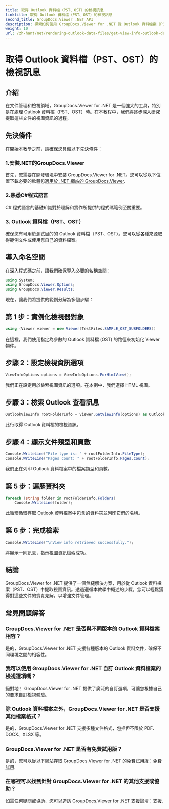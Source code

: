 ```yaml
---
title: 取得 Outlook 資料檔（PST、OST）的檢視訊息
linktitle: 取得 Outlook 資料檔（PST、OST）的檢視訊息
second_title: GroupDocs.Viewer .NET API
description: 探索如何使用 GroupDocs.Viewer for .NET 從 Outlook 資料檔案（PST、OST）中提取視圖資訊。輕鬆增強您的文件管理能力。
weight: 10
url: /zh-hant/net/rendering-outlook-data-files/get-view-info-outlook-data-file/
---
```


# 取得 Outlook 資料檔（PST、OST）的檢視訊息

## 介紹
在文件管理和檢視領域，GroupDocs.Viewer for .NET 是一個強大的工具，特別是在處理 Outlook 資料檔（PST、OST）時。在本教程中，我們將逐步深入研究提取這些文件的視圖資訊的過程。
## 先決條件
在開始本教學之前，請確保您具備以下先決條件：
### 1.安裝.NET的GroupDocs.Viewer
首先，您需要在開發環境中安裝 GroupDocs.Viewer for .NET。您可以從以下位置下載必要的軟體包[適用於 .NET 網站的 GroupDocs.Viewer](https://releases.groupdocs.com/viewer/net/).
### 2.熟悉C#程式語言
C# 程式語言的基礎知識對於理解和實作所提供的程式碼範例至關重要。
### 3. Outlook 資料檔（PST、OST）
確保您有可用於測試目的的 Outlook 資料檔（PST、OST）。您可以從各種來源取得範例文件或使用您自己的資料檔案。

## 導入命名空間
在深入程式碼之前，讓我們確保導入必要的名稱空間：
```csharp
using System;
using GroupDocs.Viewer.Options;
using GroupDocs.Viewer.Results;
```

現在，讓我們將提供的範例分解為多個步驟：
## 第 1 步：實例化檢視器對象
```csharp
using (Viewer viewer = new Viewer(TestFiles.SAMPLE_OST_SUBFOLDERS))
```
在這裡，我們使用指定為參數的 Outlook 資料檔 (OST) 的路徑來初始化 Viewer 物件。
## 步驟 2：設定檢視資訊選項
```csharp
ViewInfoOptions options = ViewInfoOptions.ForHtmlView();
```
我們正在設定用於檢索視圖資訊的選項。在本例中，我們選擇 HTML 視圖。
## 步驟 3：檢索 Outlook 查看訊息
```csharp
OutlookViewInfo rootFolderInfo = viewer.GetViewInfo(options) as OutlookViewInfo;
```
此行取得 Outlook 資料檔的檢視資訊。
## 步驟 4：顯示文件類型和頁數
```csharp
Console.WriteLine("File type is: " + rootFolderInfo.FileType);
Console.WriteLine("Pages count: " + rootFolderInfo.Pages.Count);
```
我們正在列印 Outlook 資料檔案中的檔案類型和頁數。
## 第 5 步：遍歷資料夾
```csharp
foreach (string folder in rootFolderInfo.Folders)
    Console.WriteLine(folder);
```
此循環循環存取 Outlook 資料檔案中包含的資料夾並列印它們的名稱。
## 第 6 步：完成檢索
```csharp
Console.WriteLine("\nView info retrieved successfully.");
```
將顯示一則訊息，指示視圖資訊檢索成功。

## 結論
GroupDocs.Viewer for .NET 提供了一個無縫解決方案，用於從 Outlook 資料檔案（PST、OST）中提取視圖資訊。透過遵循本教學中概述的步驟，您可以輕鬆獲得對這些文件的寶貴見解，以增強文件管理。
## 常見問題解答
### GroupDocs.Viewer for .NET 是否與不同版本的 Outlook 資料檔案相容？
是的，GroupDocs.Viewer for .NET 支援各種版本的 Outlook 資料文件，確保不同環境之間的相容性。
### 我可以使用 GroupDocs.Viewer for .NET 自訂 Outlook 資料檔案的檢視選項嗎？
絕對地！ GroupDocs.Viewer for .NET 提供了廣泛的自訂選項，可讓您根據自己的要求自訂檢視體驗。
### 除 Outlook 資料檔案之外，GroupDocs.Viewer for .NET 是否支援其他檔案格式？
是的，GroupDocs.Viewer for .NET 支援多種文件格式，包括但不限於 PDF、DOCX、XLSX 等。
### GroupDocs.Viewer for .NET 是否有免費試用版？
是的，您可以從以下網站存取 GroupDocs.Viewer for .NET 的免費試用版：[免費試用](https://releases.groupdocs.com/).
### 在哪裡可以找到針對 GroupDocs.Viewer for .NET 的其他支援或協助？
如需任何疑問或協助，您可以造訪 GroupDocs.Viewer for .NET 支援論壇：[支援](https://forum.groupdocs.com/c/viewer/9).